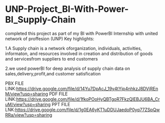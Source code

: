 # UNP-Project_BI-With-Power-BI_Supply-Chain
completed this project as part of my BI with PowerBI Internship with united network of proffesion (UNP)
Key highlights:

1.A Supply chain is a network oforganization, individuals, activities, informaton, and resources involved in creation and distribution of goods and servicesfrom suppliers to end customers


2.we used powerBI for deep analysis of supply chain data on sales,delivery,profit,and customer satisfication 

PBX FILE LINK:https://drive.google.com/file/d/14Yu7DpAcJ_19y4tYjp4nhkzJ8DVjREnM/view?usp=sharing
PDF FILE LINK:https://drive.google.com/file/d/1fkoPOoHyQBTgoR7FkzQlEBJU6BA_CruM/view?usp=sharing
PPT FILE LNK:https://drive.google.com/file/d/1g0EA6yKT1uDDUJaedoP0yq77ZSpQwRRa/view?usp=sharing
